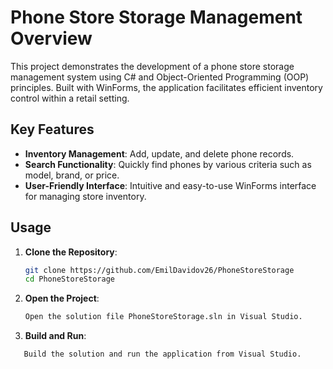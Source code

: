 # Phone Store Storage Management Overview
This project demonstrates the development of a phone store storage management system using C# and Object-Oriented Programming (OOP) principles. Built with WinForms, the application facilitates efficient inventory control within a retail setting.

## Key Features
- **Inventory Management**: Add, update, and delete phone records.
- **Search Functionality**: Quickly find phones by various criteria such as model, brand, or price.
- **User-Friendly Interface**: Intuitive and easy-to-use WinForms interface for managing store inventory.

## Usage
1. **Clone the Repository**:
   ```bash
   git clone https://github.com/EmilDavidov26/PhoneStoreStorage
   cd PhoneStoreStorage
2. **Open the Project**:
   ```bash
   Open the solution file PhoneStoreStorage.sln in Visual Studio.
3. **Build and Run**:
  ```bash
     Build the solution and run the application from Visual Studio.
